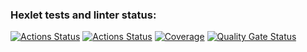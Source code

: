 ### Hexlet tests and linter status:
[![Actions Status](https://github.com/lagunova-julia/java-project-99/actions/workflows/hexlet-check.yml/badge.svg)](https://github.com/lagunova-julia/java-project-99/actions)
[![Actions Status](https://github.com/lagunova-julia/java-project-99/actions/workflows/SonarQube.yml/badge.svg)](https://github.com/lagunova-julia/java-project-99/actions)
[![Coverage](https://sonarcloud.io/api/project_badges/measure?project=lagunova-julia_java-project-99&metric=coverage)](https://sonarcloud.io/summary/new_code?id=lagunova-julia_java-project-99)
[![Quality Gate Status](https://sonarcloud.io/api/project_badges/measure?project=lagunova-julia_java-project-99&metric=alert_status)](https://sonarcloud.io/summary/new_code?id=lagunova-julia_java-project-99)